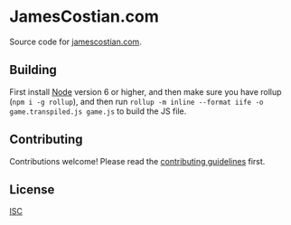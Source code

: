 # JamesCostian.com

Source code for [jamescostian.com](http://jamescostian.com/).

## Building

First install [Node](https://nodejs.org/) version 6 or higher, and then make sure you have rollup (`npm i -g rollup`), and then run `rollup -m inline --format iife -o game.transpiled.js game.js` to build the JS file.

## Contributing

Contributions welcome! Please read the [contributing guidelines](https://github.com/jamescostian/jamescostian.github.io/blob/master/CONTRIBUTING.md) first.

## License

[ISC](https://github.com/jamescostian/jamescostian.github.io/blob/master/LICENSE)
